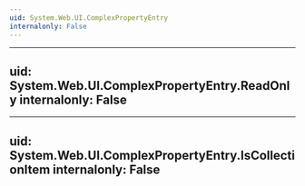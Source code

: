 ```yaml
---
uid: System.Web.UI.ComplexPropertyEntry
internalonly: False
---
```


---
uid: System.Web.UI.ComplexPropertyEntry.ReadOnly
internalonly: False
---

---
uid: System.Web.UI.ComplexPropertyEntry.IsCollectionItem
internalonly: False
---
